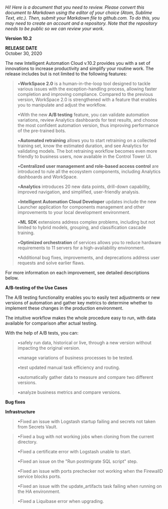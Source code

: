 *Hi! Here is a document that you need to review. Please convert this
document to Markdown using the editor of your choice (Atom, Sublime
Text, etc.). Then, submit your Markdown file to github.com. To do this,
you may need to create an account and a repository. Note that the
repository needs to be public so we can review your work.*

**Version 10.2**

**RELEASE DATE**\
October 30, 2020

The new Intelligent Automation Cloud v.10.2 provides you with a set of
innovations to increase productivity and simplify your routine work. The
release includes but is not limited to the following features:

> •**WorkSpace 2.0** is a human-in-the-loop tool designed to tackle
> various issues with the exception-handling process, allowing faster
> completion and improving compliance. Compared to the previous version,
> WorkSpace 2.0 is strengthened with a feature that enables you to
> manipulate and adjust the workflow.
>
> •With the new **A/B testing** feature, you can validate automation
> variations, review Analytics dashboards for test results, and choose
> the most confident automation version, thus improving performance of
> the pre-trained bots.
>
> •**Automated retraining** allows you to start retraining on a
> collected training set, know the estimated duration, and see Analytics
> for validating models. The bot retraining workflow becomes even more
> friendly to business users, now available in the Control Tower UI.
>
> •**Centralized user management and role-based access control** are
> introduced to rule all the ecosystem components, including Analytics dashboards and
> WorkSpace.
>
> •**Analytics** introduces 20 new data points, drill-down capability,
> improved navigation, and simplified, user-friendly analysis.
>
> •**Intelligent Automation Cloud Developer** updates include the new
> Launcher application for components management and other improvements
> to your local development environment.
>
> •**ML SDK** extensions address complex problems, including but not
> limited to hybrid models, grouping, and classification cascade training.
>
> •**Optimized orchestration** of services allows you to reduce hardware
> requirements to 11 servers for a high-availability environment.
>
> •Additional bug fixes, improvements, and deprecations address user
> requests and solve earlier flaws.

For more information on each improvement, see detailed descriptions
below.

**A/B-testing of the Use Cases**

The A/B testing functionality enables you to easily test adjustments or
new versions of automation and gather key metrics to determine whether
to implement these changes in the production environment.

The intuitive workflow makes the whole procedure easy to run, with data
available for comparison after actual testing.

With the help of A/B tests, you can:

> •safely run data, historical or live, through a new version without
> impacting the original version.
>
> •manage variations of business processes to be tested.
>
> •test updated manual task efficiency and routing.
>
> •automatically gather data to measure and compare two different
> versions.
> 
> •analyze business metrics and compare versions.

**Bug fixes**

**Infrastructure**

>•Fixed an issue with Logstash startup failing and secrets not taken from
Secrets Vault.

> •Fixed a bug with not working jobs when cloning from the current
> directory. 
> 
> •Fixed a certificate error with Logstash unable to start.
>
> •Fixed an issue on the \"Run postmigrate SQL script\" step.
>
> •Fixed an issue with ports prechecker not working when the FirewallD
> service blocks ports.
>
> •Fixed an issue with the update_artifacts task failing when running on
> the HA environment.
>
> •Fixed a Liquibase error when upgrading.
